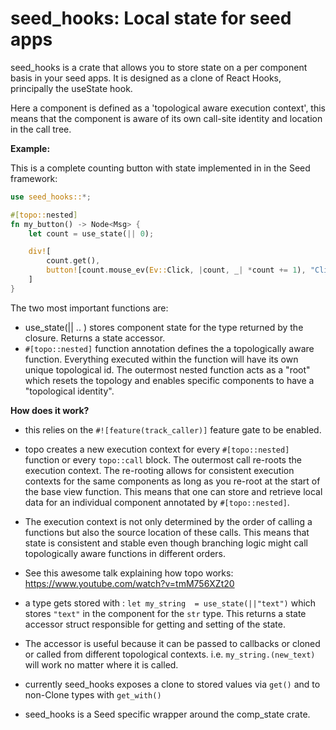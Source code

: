 # seed_hooks: Local state for seed apps

seed_hooks is a crate that allows you to store state on a per component basis in your seed apps.
It is designed as a clone of React Hooks, principally the useState hook.

Here a component is defined as a 'topological aware execution context', this 
means that the component is aware of its own call-site identity and location
in the call tree.

**Example:**

This is a complete counting button with state implemented in in the Seed framework:

```rust
use seed_hooks::*;

#[topo::nested]
fn my_button() -> Node<Msg> {
    let count = use_state(|| 0);

    div![
        count.get(),
        button![count.mouse_ev(Ev::Click, |count, _| *count += 1), "Click me"],
    ]
}
```

The two most important functions are:
 
* use_state(|| .. ) stores component state for the type returned by the closure. 
  Returns a state accessor. 
* `#[topo::nested]` function annotation defines the a topologically aware function. Everything 
  executed within the function will have its own unique topological id. The outermost nested function
  acts as a "root" which resets the topology and enables specific components to have
  a "topological identity".


**How does it work?**

- this relies on the `#![feature(track_caller)]` feature gate to be enabled.

- topo creates a new execution context for every `#[topo::nested]` function or every `topo::call` block. The outermost call
re-roots the execution context. The re-rooting allows for consistent 
execution contexts for the same components as long as you re-root at the start of the 
base view function. This means that one can store and retrieve local data for an 
individual component annotated by `#[topo::nested]`.

- The execution context is not only determined by the order of calling a  
functions but also the source location of these calls. This means that state is 
consistent and stable even though branching logic might call topologically 
aware functions in different orders.

- See this awesome talk explaining how topo works: https://www.youtube.com/watch?v=tmM756XZt20

- a type gets stored with : `let my_string  = use_state(||"text")` 
which stores `"text"` in the component for the `str` type. This returns a 
 state accessor struct responsible for getting and setting of the state.

- The accessor is useful because it can be passed to callbacks or cloned or called from 
different topological contexts. i.e. `my_string.(new_text)` will work no matter 
where it is called.

- currently seed_hooks exposes a clone to stored values via `get()` and to non-Clone types with `get_with()`

- seed_hooks is a Seed specific wrapper around the comp_state crate.

